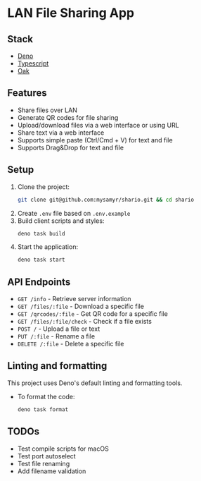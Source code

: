 # LAN File Sharing App

## Stack

- [Deno](https://deno.com/)
- [Typescript](https://www.typescriptlang.org/)
- [Oak](https://oakserver.org/)

## Features

- Share files over LAN
- Generate QR codes for file sharing
- Upload/download files via a web interface or using URL
- Share text via a web interface
- Supports simple paste (Ctrl/Cmd + V) for text and file
- Supports Drag&Drop for text and file

## Setup

1. Clone the project:
   ```sh
   git clone git@github.com:mysamyr/shario.git && cd shario
   ```
2. Create `.env` file based on `.env.example`
3. Build client scripts and styles:
   ```sh
   deno task build
   ```
4. Start the application:
   ```sh
   deno task start
   ```

## API Endpoints

- `GET /info` - Retrieve server information
- `GET /files/:file` - Download a specific file
- `GET /qrcodes/:file` - Get QR code for a specific file
- `GET /files/:file/check` - Check if a file exists
- `POST /` - Upload a file or text
- `PUT /:file` - Rename a file
- `DELETE /:file` - Delete a specific file

## Linting and formatting

This project uses Deno's default linting and formatting tools.

- To format the code:
  ```sh
  deno task format
  ```

## TODOs

- Test compile scripts for macOS
- Test port autoselect
- Test file renaming
- Add filename validation
